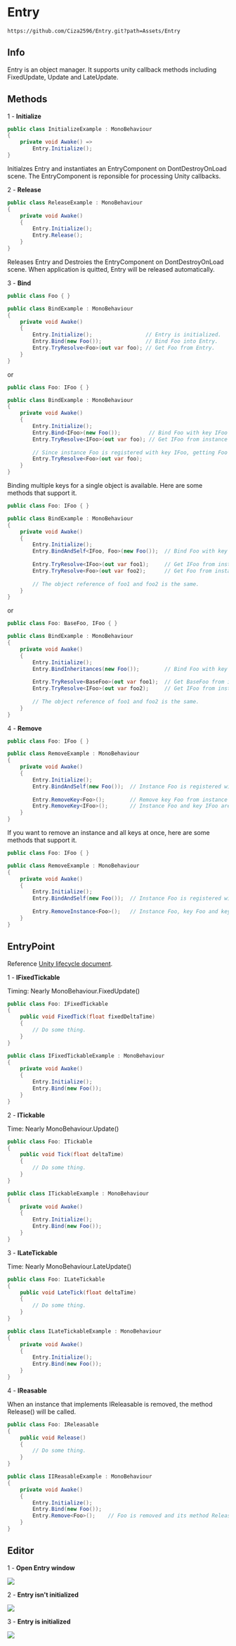 # Entry
```
https://github.com/Ciza2596/Entry.git?path=Assets/Entry
```

## Info
Entry is an object manager. It supports unity callback methods including FixedUpdate, Update and  LateUpdate.


## Methods

1 - **Initialize**

```csharp
public class InitializeExample : MonoBehaviour
{
    private void Awake() =>
        Entry.Initialize();
}
```
Initialzes Entry and instantiates an EntryComponent on DontDestroyOnLoad scene. The EntryComponent is reponsible for processing Unity callbacks. 

2 - **Release**
```csharp
public class ReleaseExample : MonoBehaviour
{
    private void Awake() 
    {
        Entry.Initialize();
        Entry.Release();
    }
}
```
Releases Entry and Destroies the EntryComponent on DontDestroyOnLoad scene. When application is quitted, Entry will be released automatically.

3 - **Bind**
```csharp
public class Foo { }

public class BindExample : MonoBehaviour
{
    private void Awake()
    {
        Entry.Initialize();                 // Entry is initialized.
        Entry.Bind(new Foo());              // Bind Foo into Entry.
        Entry.TryResolve<Foo>(out var foo); // Get Foo from Entry.
    }
}
```
or

```csharp
public class Foo: IFoo { }

public class BindExample : MonoBehaviour
{
    private void Awake()
    {
        Entry.Initialize();            
        Entry.Bind<IFoo>(new Foo());         // Bind Foo with key IFoo into Entry.
        Entry.TryResolve<IFoo>(out var foo); // Get IFoo from instance Foo in Entry.
        
        // Since instance Foo is registered with key IFoo, getting Foo by using key Foo will not work.
        Entry.TryResolve<Foo>(out var foo);
    }
}
```
Binding multiple keys for a single object is available. Here are some methods that support it.
```csharp
public class Foo: IFoo { }

public class BindExample : MonoBehaviour
{
    private void Awake()
    {
        Entry.Initialize();            
        Entry.BindAndSelf<IFoo, Foo>(new Foo());  // Bind Foo with key IFoo and Foo into Entry.
        
        Entry.TryResolve<IFoo>(out var foo1);     // Get IFoo from instance Foo in Entry.
        Entry.TryResolve<Foo>(out var foo2);      // Get Foo from instance Foo in Entry.
        
        // The object reference of foo1 and foo2 is the same.
    }
}
```
or
```csharp
public class Foo: BaseFoo, IFoo { }

public class BindExample : MonoBehaviour
{
    private void Awake()
    {
        Entry.Initialize();            
        Entry.BindInheritances(new Foo());        // Bind Foo with key BaseFoo and IFoo into Entry.
        
        Entry.TryResolve<BaseFoo>(out var foo1);  // Get BaseFoo from instance Foo in Entry.
        Entry.TryResolve<IFoo>(out var foo2);     // Get IFoo from instance Foo in Entry.
        
        // The object reference of foo1 and foo2 is the same.
    }
}
```
4 - **Remove**
```csharp
public class Foo: IFoo { }

public class RemoveExample : MonoBehaviour
{
    private void Awake()
    {
        Entry.Initialize();
        Entry.BindAndSelf(new Foo());  // Instance Foo is registered with two keys, Foo and IFoo.
        
        Entry.RemoveKey<Foo>();        // Remove key Foo from instance Foo. Instance Foo won't be removed from Entry, because it still has a key, IFoo.
        Entry.RemoveKey<IFoo>();       // Instance Foo and key IFoo are both removed.
    }
}
```
If you want to remove an instance and all keys at once, here are some methods that support it.
```csharp
public class Foo: IFoo { }

public class RemoveExample : MonoBehaviour
{
    private void Awake()
    {
        Entry.Initialize();
        Entry.BindAndSelf(new Foo());  // Instance Foo is registered with two keys, Foo and IFoo.
        
        Entry.RemoveInstance<Foo>();   // Instance Foo, key Foo and key IFoo are all removed.
    }
}
```


## EntryPoint

Reference [Unity lifecycle document](https://docs.unity.cn/530/Documentation/Manual/ExecutionOrder.html).

1 - **IFixedTickable**

Timing: Nearly MonoBehaviour.FixedUpdate()
```csharp
public class Foo: IFixedTickable
{
    public void FixedTick(float fixedDeltaTime)
    {
        // Do some thing.
    }
}

public class IFixedTickableExample : MonoBehaviour
{
    private void Awake()
    {
        Entry.Initialize();
        Entry.Bind(new Foo());
    }
}
```

2 - **ITickable**

Time: Nearly MonoBehaviour.Update()
```csharp
public class Foo: ITickable
{
    public void Tick(float deltaTime)
    {
        // Do some thing.
    }
}

public class ITickableExample : MonoBehaviour
{
    private void Awake()
    {
        Entry.Initialize();
        Entry.Bind(new Foo());
    }
}
```

3 - **ILateTickable**

Time: Nearly MonoBehaviour.LateUpdate()
```csharp
public class Foo: ILateTickable
{
    public void LateTick(float deltaTime)
    {
        // Do some thing.
    }
}

public class ILateTickableExample : MonoBehaviour
{
    private void Awake()
    {
        Entry.Initialize();
        Entry.Bind(new Foo());
    }
}
```

4 - **IReasable**

When an instance that implements IReleasable is removed, the method Release() will be called.
```csharp
public class Foo: IReleasable
{
    public void Release()
    {
        // Do some thing.
    }
}

public class IIReasableExample : MonoBehaviour
{
    private void Awake()
    {
        Entry.Initialize();
        Entry.Bind(new Foo());
        Entry.Remove<Foo>();    // Foo is removed and its method Release() is called.
    }
}
```


## Editor
1 - **Open Entry window**

<img src="Document/Image/EntryWindowPath.png?"/>

2 - **Entry isn't initialized**
          
<img src="Document/Image/EntryWindowIsntInitialized.png?"/>

3 - **Entry is initialized**

<img src="Document/Image/EntryWindowIsInitialized.png?"/>


